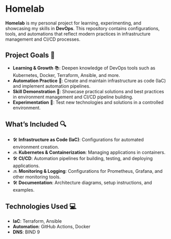# Homelab

**Homelab** is my personal project for learning, experimenting, and showcasing my skills in **DevOps**. This repository contains configurations, tools, and automations that reflect modern practices in infrastructure management and CI/CD processes.

## Project Goals 🎯

- **Learning & Growth** 📚: Deepen knowledge of DevOps tools such as Kubernetes, Docker, Terraform, Ansible, and more.
- **Automation Practice** 🤖: Create and maintain infrastructure as code (IaC) and implement automation pipelines.
- **Skill Demonstration** 💼: Showcase practical solutions and best practices in environment management and CI/CD pipeline building.
- **Experimentation** 🧪: Test new technologies and solutions in a controlled environment.

## What’s Included 🔍

- 🛠️ **Infrastructure as Code (IaC)**: Configurations for automated environment creation.
- 🔜 **Kubernetes & Containerization**: Managing applications in containers.
- 🛠️ **CI/CD**: Automation pipelines for building, testing, and deploying applications.
- 🔜 **Monitoring & Logging**: Configurations for Prometheus, Grafana, and other monitoring tools.
- 🛠️ **Documentation**: Architecture diagrams, setup instructions, and examples.

## Technologies Used 💻

- **IaC**: Terraform, Ansible
- **Automation**: GitHub Actions, Docker
- **DNS**: BIND 9
